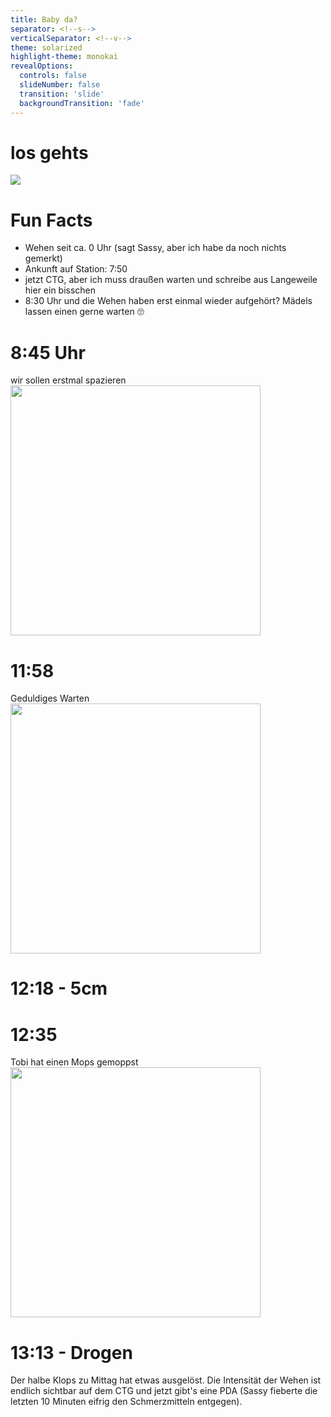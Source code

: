 ```yaml
---
title: Baby da?
separator: <!--s-->
verticalSeparator: <!--v-->
theme: solarized
highlight-theme: monokai
revealOptions:
  controls: false
  slideNumber: false
  transition: 'slide'
  backgroundTransition: 'fade'
---
```


# los gehts
![](https://i.giphy.com/AazbFyRAiYlry.webp)

<!--s-->
# Fun Facts

* Wehen seit ca. 0 Uhr (sagt Sassy, aber ich habe da noch nichts gemerkt)
* Ankunft auf Station: 7:50
* jetzt CTG, aber ich muss draußen warten und schreibe aus Langeweile hier ein bisschen
* 8:30 Uhr und die Wehen haben erst einmal wieder aufgehört? Mädels lassen einen gerne warten 🙄

<!--s-->
# 8:45 Uhr

wir sollen erstmal spazieren
<br />
<img src="https://lh3.googleusercontent.com/pw/ABLVV86md-yfjELvJQ0bSuuAllnQevykfFGlyCbQm5FaHYIWvmSuMQsGRIoHiz-z8fc8s2A6rmc4VyGwkx5DnbIBbO2e7lBOH8evSWZSUcJ-eDl1DBmAIdbXxG4Ty6vKAV3Ko2IZMdX1MJM6LIYYy8elDgxuqg=w1080-h810-s-no-gm" width="400px"/>

<!--s-->
# 11:58
Geduldiges Warten
<br />
<img src="https://lh3.googleusercontent.com/pw/ABLVV85MHfpw-4NJeA4ggTE6oEbMlXZGyAtPixvwtSpzIBVPv2zNrrmiRvw0Thd7RMUasxBqGznRr1i3ZITwAhB4gzVP1D3O-GmOV0C0SMpfCGHg_VdkKzejsHdSaVoDhMy7NM7JGjXVhYfzjShlTzyz7lujJQ=w1080-h810-s-no-gm" width="400px"/>

<!--s-->
# 12:18 - 5cm

<!--s-->
# 12:35
Tobi hat einen Mops gemoppst
<br />
<img src="https://lh3.googleusercontent.com/pw/ABLVV85LEG6px0pN2ITIzc2yn2NpTRvvM21zc40F6OiMVpxFXMlUcgVJO1H1XyqzXUr_ehsND89TjzYArVUOr0136AWjq70mDbTk-n1dslO9vWyFXnqYumhsDoZLJ5fIBq6rNyGP70RnWsmrHO0ExXgXMG_TMA=w1080-h810-s-no-gm" width="400px"/>

<!--s-->
# 13:13 - Drogen

Der halbe Klops zu Mittag hat etwas ausgelöst. Die Intensität der Wehen ist endlich sichtbar auf dem CTG und jetzt gibt's eine PDA (Sassy fieberte die letzten 10 Minuten eifrig den Schmerzmitteln entgegen).